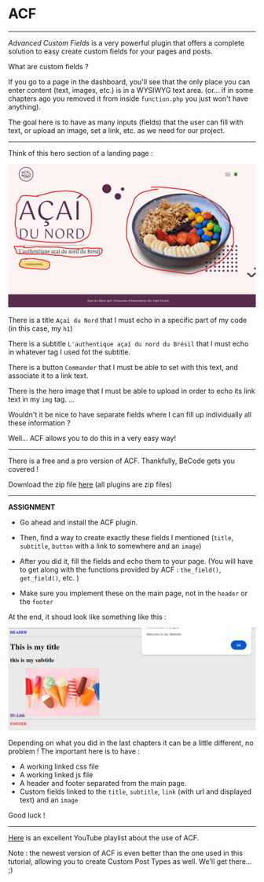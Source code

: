 # ACF

---

_Advanced Custom Fields_ is a very powerful plugin that offers a complete solution to easy create custom fields for your pages and posts.

What are custom fields ?

If you go to a page in the dashboard, you'll see that the only place you can enter content (text, images, etc.) is in a WYSIWYG text area. (or... if in some chapters ago you removed it from inside `function.php` you just won't have anything).

The goal here is to have as many inputs (fields) that the user can fill with text, or upload an image, set a link, etc. as we need for our project.

---

Think of this hero section of a landing page :

![alt text](image-1.png)

There is a title `Açaí du Nord` that I must echo in a specific part of my code (in this case, my `h1`)

There is a subtitle `L'authentique açaí du nord du Brésil` that I must echo in whatever tag I used fot the subtitle.

There is a button `Commander` that I must be able to set with this text, and associate it to a link text.

There is the hero image that I must be able to upload in order to echo its link text in my `img` tag. ...

Wouldn't it be nice to have separate fields where I can fill up individually all these information ?

Well... ACF allows you to do this in a very easy way!

---

There is a free and a pro version of ACF. Thankfully, BeCode gets you covered !

Download the zip file [here]("./advanced-custom-fields-pro-3.zip") (all plugins are zip files)

---

**ASSIGNMENT**

- Go ahead and install the ACF plugin.

- Then, find a way to create exactly these fields I mentioned (`title`, `subtitle`, `button` with a link to somewhere and an `image`)
- After you did it, fill the fields and echo them to your page. (You will have to get along with the functions provided by ACF : `the_field()`, `get_field()`, etc. )
- Make sure you implement these on the main page, not in the `header` or the `footer`

At the end, it shoud look like something like this :

![alt text](image-4.png)

Depending on what you did in the last chapters it can be a little different, no problem ! The important here is to have :

- A working linked css file
- A working linked js file
- A header and footer separated from the main page.
- Custom fields linked to the `title`, `subtitle`, `link` (with url and displayed text) and an `image`

Good luck !

---

[Here](https://youtube.com/playlist?list=PLgFB6lmeXFOoyP8YUj7TmDnzFrrPcjCf3&si=y-CNqEoTgPAs71fq) is an excellent YouTube playlist about the use of ACF.

Note : the newest version of ACF is even better than the one used in this tutorial, allowing you to create Custom Post Types as well. We'll get there... ;)
